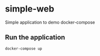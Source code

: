 # simple-web
Simple application to demo docker-compose

## Run the application

`docker-compose up`


